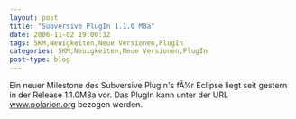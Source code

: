 ```yaml
---
layout: post
title: "Subversive PlugIn 1.1.0 M8a"
date: 2006-11-02 19:00:32
tags: SKM,Neuigkeiten,Neue Versionen,PlugIn
categories: SKM,Neuigkeiten,Neue Versionen,PlugIn
post-type: blog
---
```

Ein neuer Milestone des Subversive PlugIn's fÃ¼r Eclipse liegt seit gestern in der Release 1.1.0M8a vor. Das PlugIn kann unter der URL <a href="http://www.polarion.org/index.php?page=download&project=subversive"  title="www.polarion.org">www.polarion.org</a> bezogen werden.